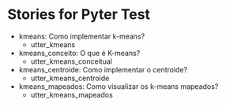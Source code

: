 # Stories for Pyter Test

* kmeans: Como implementar k-means?
  * utter_kmeans
* kmeans_conceito: O que é K-means?
  * utter_kmeans_conceitual
* kmeans_centroide: Como implementar o centroide?
  * utter_kmeans_centroide
* kmeans_mapeados: Como visualizar os k-means mapeados?
  * utter_kmeans_mapeados
